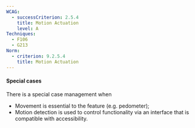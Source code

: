 ```yaml
---
WCAG:
  - successCriterion: 2.5.4
    title: Motion Actuation
    level: A
Techniques:
  - F106
  - G213
Norm:
  - criterion: 9.2.5.4
    title: Motion Actuation
---
```


#### Special cases

There is a special case management when

- Movement is essential to the feature (e.g. pedometer);
- Motion detection is used to control functionality via an interface that is compatible with accessibility.
